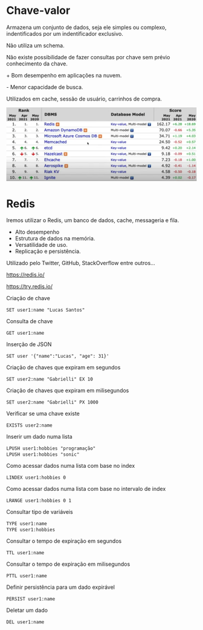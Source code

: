 # Chave-valor

Armazena um conjunto de dados, seja ele simples ou complexo, indentificados por um indentificador exclusivo.

Não utiliza um schema.

Não existe possibilidade de fazer consultas por chave sem prévio conhecimento da chave.

\+ Bom desempenho em aplicações na nuvem.

\- Menor capacidade de busca.

Utilizados em cache, sessão de usuário, carrinhos de compra.

![ranking-chavevalor](img/chrome-19_22-07-27_15h28m.png)

# Redis

Iremos utilizar o Redis, um banco de dados, cache, messageria e fila.

- Alto desempenho
- Estrutura de dados na memória.
- Versatilidade de uso.
- Replicação e persistência.

Utilizado pelo Twitter, GitHub, StackOverflow entre outros...

https://redis.io/

https://try.redis.io/

Criação de chave

    SET user1:name "Lucas Santos"

Consulta de chave

    GET user1:name

Inserção de JSON

    SET user '{"name":"Lucas", "age": 31}'

Criação de chaves que expiram em segundos

    SET user2:name "Gabrielli" EX 10

Criação de chaves que expiram em milisegundos

    SET user2:name "Gabrielli" PX 1000

Verificar se uma chave existe

    EXISTS user2:name

Inserir um dado numa lista

    LPUSH user1:hobbies "programação"
    LPUSH user1:hobbies "sonic"

Como acessar dados numa lista com base no index

    LINDEX user1:hobbies 0

Como acessar dados numa lista com base no intervalo de index

    LRANGE user1:hobbies 0 1

Consultar tipo de variáveis

    TYPE user1:name
    TYPE user1:hobbies

Consultar o tempo de expiração em segundos

    TTL user1:name

Consultar o tempo de expiração em milisegundos

    PTTL user1:name

Definir persistência para um dado expirável

    PERSIST user1:name

Deletar um dado

    DEL user1:name